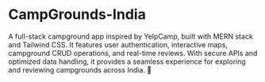 # CampGrounds-India
A full-stack campground app inspired by YelpCamp, built with MERN stack and Tailwind CSS. It features user authentication, interactive maps, campground CRUD operations, and real-time reviews. With secure APIs and optimized data handling, it provides a seamless experience for exploring and reviewing campgrounds across India. 🚀
